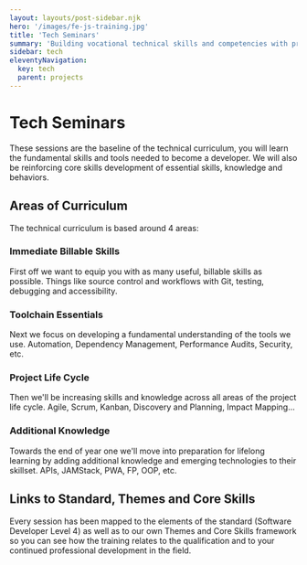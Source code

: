 ```yaml
---
layout: layouts/post-sidebar.njk
hero: '/images/fe-js-training.jpg'
title: 'Tech Seminars'
summary: 'Building vocational technical skills and competencies with proper training from real developers.'
sidebar: tech
eleventyNavigation:
  key: tech
  parent: projects
---
```


# Tech Seminars

These sessions are the baseline of the technical curriculum, you will learn the fundamental skills and tools needed to become a developer. We will also be reinforcing core skills development of essential skills, knowledge and behaviors.

## Areas of Curriculum

The technical curriculum is based around 4 areas:

### Immediate Billable Skills
First off we want to equip you with as many useful, billable skills as possible. Things like source control and workflows with Git, testing, debugging and accessibility.

### Toolchain Essentials
Next we focus on developing a fundamental understanding of the tools we use. Automation, Dependency Management, Performance Audits, Security, etc. 

### Project Life Cycle
Then we'll be increasing skills and knowledge across all areas of the project life cycle. Agile, Scrum, Kanban, Discovery and Planning, Impact Mapping...

### Additional Knowledge
Towards the end of year one we'll move into preparation for lifelong learning by adding additional knowledge and emerging technologies to their skillset. APIs, JAMStack, PWA, FP, OOP, etc.

## Links to Standard, Themes and Core Skills

Every session has been mapped to the elements of the standard (Software Developer Level 4) as well as to our own Themes and Core Skills framework so you can see how the training relates to the qualification and to your continued professional development in the field.